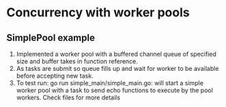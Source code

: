# Concurrency with worker pools

## SimplePool example
1. Implemented a worker pool with a buffered channel queue of specified size and buffer takes in function reference.
2. As tasks are submit so queue fills up and wait for worker to be available before accepting new task.
3. To test run:
    go run simple_main/simple_main.go: will start a simple worker pool with a task to send echo functions to execute by the pool workers. Check files for more details